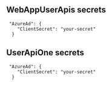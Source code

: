 
## WebAppUserApis secrets

```
 "AzureAd": {
    "ClientSecret": "your-secret"
  }
```

## UserApiOne secrets

```
 "AzureAd": {
    "ClientSecret": "your-secret"
  }
```

